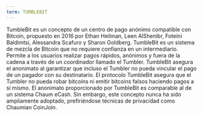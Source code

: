 ```yaml
---
term: TUMBLEBIT
---
```


TumbleBit es un concepto de un centro de pago anónimo compatible con Bitcoin, propuesto en 2016 por Ethan Heilman, Leen AlShenibr, Foteini Baldimtsi, Alessandra Scafuro y Sharon Goldberg. TumbleBit es un sistema de mezcla de Bitcoin que no requiere confianza en un intermediario. Permite a los usuarios realizar pagos rápidos, anónimos y fuera de la cadena a través de un coordinador llamado el Tumbler. TumbleBit asegura el anonimato al garantizar que incluso el Tumbler no pueda vincular el pago de un pagador con su destinatario. El protocolo TumbleBit asegura que el Tumbler no pueda robar bitcoins ni emitir bitcoins falsos haciendo pagos a sí mismo. El anonimato proporcionado por TumbleBit es comparable al de un sistema Chaum eCash. Sin embargo, este concepto nunca ha sido ampliamente adoptado, prefiriéndose técnicas de privacidad como Chaumian CoinJoin.